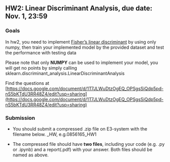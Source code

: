 ## HW2: Linear Discriminant Analysis, due date: Nov. 1, 23:59

### Goals
In hw2, you need to implement [Fisher’s linear discriminant](https://en.wikipedia.org/wiki/Linear_discriminant_analysis) by using only numpy, then train your implemented model by the provided dataset and test the performance with testing data

Please note that only **NUMPY** can be used to implement your model, you will get no points by simply calling sklearn.discriminant_analysis.LinearDiscriminantAnalysis 

Find the questions at [https://docs.google.com/document/d/1T7JLWuDtzOgEQ_OPSgsSiQdp5pd-nS5bKTdU3RR48Z4/edit?usp=sharing](https://docs.google.com/document/d/1T7JLWuDtzOgEQ_OPSgsSiQdp5pd-nS5bKTdU3RR48Z4/edit?usp=sharing)
### Submission
- You should submit a compressed .zip file on E3-system with the filename below.
<STUDENT-ID>_HW<NUMBER>, e.g.0856165_HW1

- The compressed file should have **two files**, including your code (e.g. .py or .ipynb) and a report(.pdf) with your answer. Both files should be named as above. 
